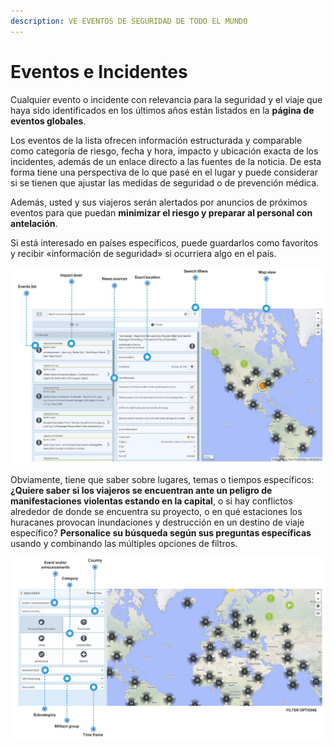 ```yaml
---
description: VE EVENTOS DE SEGURIDAD DE TODO EL MUNDO
---
```


# Eventos e Incidentes

Cualquier evento o incidente con relevancia para la seguridad y el viaje que haya sido identificados en los últimos años están listados en la **página de eventos globales**.

Los eventos de la lista ofrecen información estructurada y comparable como categoría de riesgo, fecha y hora, impacto y ubicación exacta de los incidentes, además de un enlace directo a las fuentes de la noticia. De esta forma tiene una perspectiva de lo que pasé en el lugar y puede considerar si se tienen que ajustar las medidas de seguridad o de prevención médica.

Además, usted y sus viajeros serán alertados por anuncios de próximos eventos para que puedan **minimizar el riesgo y preparar al personal con antelación**.

Si está interesado en países específicos, puede guardarlos como favoritos y recibir «información de seguridad» si ocurriera algo en el país.

![](../.gitbook/assets/global-events-list%20%282%29.JPG)

Obviamente, tiene que saber sobre lugares, temas o tiempos específicos: **¿Quiere saber si los viajeros se encuentran ante un peligro de manifestaciones violentas estando en la capital**, o si hay conflictos alrededor de donde se encuentra su proyecto, o en qué estaciones los huracanes provocan inundaciones y destrucción en un destino de viaje específico? **Personalice su búsqueda según sus preguntas específicas** usando y combinando las múltiples opciones de filtros.

![](../.gitbook/assets/global-events-list_2.JPG)

